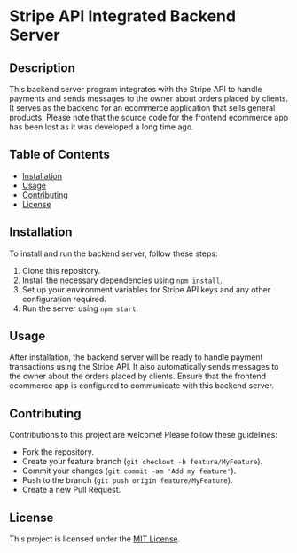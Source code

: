 # Stripe API Integrated Backend Server

## Description

This backend server program integrates with the Stripe API to handle payments and sends messages to the owner about orders placed by clients. It serves as the backend for an ecommerce application that sells general products. Please note that the source code for the frontend ecommerce app has been lost as it was developed a long time ago.

## Table of Contents

- [Installation](#installation)
- [Usage](#usage)
- [Contributing](#contributing)
- [License](#license)

## Installation

To install and run the backend server, follow these steps:

1. Clone this repository.
2. Install the necessary dependencies using `npm install`.
3. Set up your environment variables for Stripe API keys and any other configuration required.
4. Run the server using `npm start`.

## Usage

After installation, the backend server will be ready to handle payment transactions using the Stripe API. It also automatically sends messages to the owner about the orders placed by clients. Ensure that the frontend ecommerce app is configured to communicate with this backend server.

## Contributing

Contributions to this project are welcome! Please follow these guidelines:

- Fork the repository.
- Create your feature branch (`git checkout -b feature/MyFeature`).
- Commit your changes (`git commit -am 'Add my feature'`).
- Push to the branch (`git push origin feature/MyFeature`).
- Create a new Pull Request.

## License

This project is licensed under the [MIT License](LICENSE).
